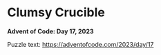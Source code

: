 # Clumsy Crucible

**Advent of Code: Day 17, 2023**

Puzzle text: <https://adventofcode.com/2023/day/17>
